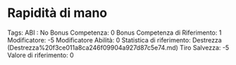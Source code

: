 # Rapidità di mano

Tags: ABI
: No
Bonus Competenza: 0
Bonus Competenza di Riferimento: 1
Modificatore: -5
Modificatore  Abilità: 0
Statistica di riferimento: Destrezza (Destrezza%20f3ce011a8ca246f09904a927d87c5e74.md)
Tiro Salvezza: -5
Valore di riferimento: 0